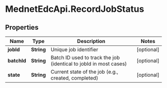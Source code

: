 # MednetEdcApi.RecordJobStatus

## Properties

Name | Type | Description | Notes
------------ | ------------- | ------------- | -------------
**jobId** | **String** | Unique job identifier | [optional] 
**batchId** | **String** | Batch ID used to track the job (identical to jobId in most cases) | [optional] 
**state** | **String** | Current state of the job (e.g., created, completed) | [optional] 


